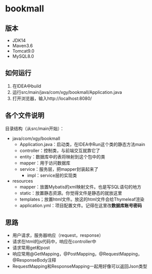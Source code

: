 # bookmall


## 版本




* JDK14
* Maven3.6
* Tomcat9.0
* MySQL8.0


## 如何运行




1. 在IDEA中build
2. 运行src/main/java/com/xgy/bookmall/Application.java
3. 打开浏览器，输入http://localhost:8080/


## 各个文件说明




目录结构（从src/main开始）：

* java/com/xgy/bookmall
  * Application.java：启动类，在IDEA中Run这个类的静态方法main
  * controller：控制类，与前端交互就靠它了
  * entity：数据库中的表将映射到这个包中的类
  * mapper：用于访问数据库
  * service：服务层，把mapper封装起来了
    * impl：service层的实现类
* resources
  * mapper：放置Mybatis的xml映射文件。也是写SQL语句的地方
  * static：放置静态资源。你觉得文件是静态的就放这里
  * templates；放置html文件。放这的html文件会给Thymeleaf渲染
  * application.yml：项目配置文件。记得在这里改**数据库账号密码**


## 思路




* 用户请求，服务器响应（request，response）
* 请求在html的js代码中，响应在controller中
* 请求常用get和post
* 响应常用@GetMapping，@PostMapping，@RequestMapping，@ResponseBody注释
* RequestMapping和ResponseMapping一起用好像可以返回Json类型
